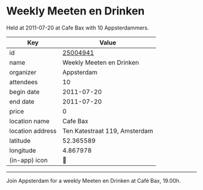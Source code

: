 # Weekly Meeten en Drinken
Held at 2011-07-20 at Cafe Bax with 10 Appsterdammers.
        
|Key|Value
|---|---|
|id|[25004941](https://www.meetup.com/appsterdam/events/25004941/)|
|name|Weekly Meeten en Drinken|
|organizer|Appsterdam|
|attendees|10|
|begin date|2011-07-20|
|end date|2011-07-20|
|price|0|
|location name|Cafe Bax|
|location address|Ten Katestraat 119, Amsterdam|
|latitude|52.365589|
|longitude|4.867978|
|(in-app) icon|🍺|

---

Join Appsterdam for a weekly Meeten en Drinken at Café Bax, 19.00h.


